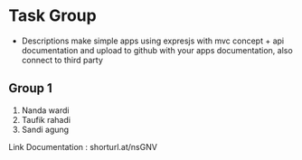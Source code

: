 # Task Group

  -  Descriptions
     make simple apps using expresjs with mvc concept + api documentation and upload to github with your apps documentation, also connect to third party

## Group 1
1. Nanda wardi
1. Taufik rahadi
1. Sandi agung




Link Documentation : shorturl.at/nsGNV
